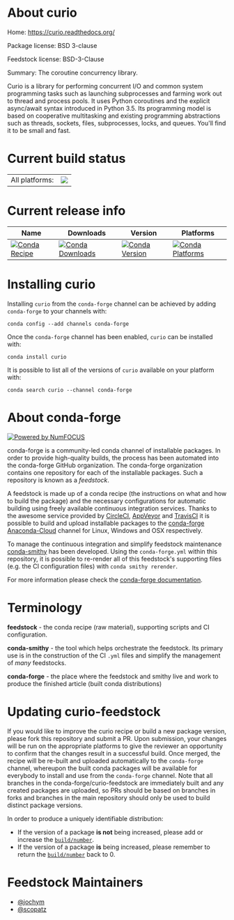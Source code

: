 About curio
===========

Home: https://curio.readthedocs.org/

Package license: BSD 3-clause

Feedstock license: BSD-3-Clause

Summary: The coroutine concurrency library.

Curio is a library for performing concurrent I/O and common system programming
tasks such as launching subprocesses and farming work out to thread and process
pools. It uses Python coroutines and the explicit async/await syntax introduced
in Python 3.5. Its programming model is based on cooperative multitasking and
existing programming abstractions such as threads, sockets, files, subprocesses,
locks, and queues. You'll find it to be small and fast.


Current build status
====================


<table><tr><td>All platforms:</td>
    <td>
      <a href="https://dev.azure.com/conda-forge/feedstock-builds/_build/latest?definitionId=202&branchName=master">
        <img src="https://dev.azure.com/conda-forge/feedstock-builds/_apis/build/status/curio-feedstock?branchName=master">
      </a>
    </td>
  </tr>
</table>

Current release info
====================

| Name | Downloads | Version | Platforms |
| --- | --- | --- | --- |
| [![Conda Recipe](https://img.shields.io/badge/recipe-curio-green.svg)](https://anaconda.org/conda-forge/curio) | [![Conda Downloads](https://img.shields.io/conda/dn/conda-forge/curio.svg)](https://anaconda.org/conda-forge/curio) | [![Conda Version](https://img.shields.io/conda/vn/conda-forge/curio.svg)](https://anaconda.org/conda-forge/curio) | [![Conda Platforms](https://img.shields.io/conda/pn/conda-forge/curio.svg)](https://anaconda.org/conda-forge/curio) |

Installing curio
================

Installing `curio` from the `conda-forge` channel can be achieved by adding `conda-forge` to your channels with:

```
conda config --add channels conda-forge
```

Once the `conda-forge` channel has been enabled, `curio` can be installed with:

```
conda install curio
```

It is possible to list all of the versions of `curio` available on your platform with:

```
conda search curio --channel conda-forge
```


About conda-forge
=================

[![Powered by NumFOCUS](https://img.shields.io/badge/powered%20by-NumFOCUS-orange.svg?style=flat&colorA=E1523D&colorB=007D8A)](http://numfocus.org)

conda-forge is a community-led conda channel of installable packages.
In order to provide high-quality builds, the process has been automated into the
conda-forge GitHub organization. The conda-forge organization contains one repository
for each of the installable packages. Such a repository is known as a *feedstock*.

A feedstock is made up of a conda recipe (the instructions on what and how to build
the package) and the necessary configurations for automatic building using freely
available continuous integration services. Thanks to the awesome service provided by
[CircleCI](https://circleci.com/), [AppVeyor](https://www.appveyor.com/)
and [TravisCI](https://travis-ci.com/) it is possible to build and upload installable
packages to the [conda-forge](https://anaconda.org/conda-forge)
[Anaconda-Cloud](https://anaconda.org/) channel for Linux, Windows and OSX respectively.

To manage the continuous integration and simplify feedstock maintenance
[conda-smithy](https://github.com/conda-forge/conda-smithy) has been developed.
Using the ``conda-forge.yml`` within this repository, it is possible to re-render all of
this feedstock's supporting files (e.g. the CI configuration files) with ``conda smithy rerender``.

For more information please check the [conda-forge documentation](https://conda-forge.org/docs/).

Terminology
===========

**feedstock** - the conda recipe (raw material), supporting scripts and CI configuration.

**conda-smithy** - the tool which helps orchestrate the feedstock.
                   Its primary use is in the construction of the CI ``.yml`` files
                   and simplify the management of *many* feedstocks.

**conda-forge** - the place where the feedstock and smithy live and work to
                  produce the finished article (built conda distributions)


Updating curio-feedstock
========================

If you would like to improve the curio recipe or build a new
package version, please fork this repository and submit a PR. Upon submission,
your changes will be run on the appropriate platforms to give the reviewer an
opportunity to confirm that the changes result in a successful build. Once
merged, the recipe will be re-built and uploaded automatically to the
`conda-forge` channel, whereupon the built conda packages will be available for
everybody to install and use from the `conda-forge` channel.
Note that all branches in the conda-forge/curio-feedstock are
immediately built and any created packages are uploaded, so PRs should be based
on branches in forks and branches in the main repository should only be used to
build distinct package versions.

In order to produce a uniquely identifiable distribution:
 * If the version of a package **is not** being increased, please add or increase
   the [``build/number``](https://conda.io/docs/user-guide/tasks/build-packages/define-metadata.html#build-number-and-string).
 * If the version of a package **is** being increased, please remember to return
   the [``build/number``](https://conda.io/docs/user-guide/tasks/build-packages/define-metadata.html#build-number-and-string)
   back to 0.

Feedstock Maintainers
=====================

* [@jochym](https://github.com/jochym/)
* [@scopatz](https://github.com/scopatz/)

